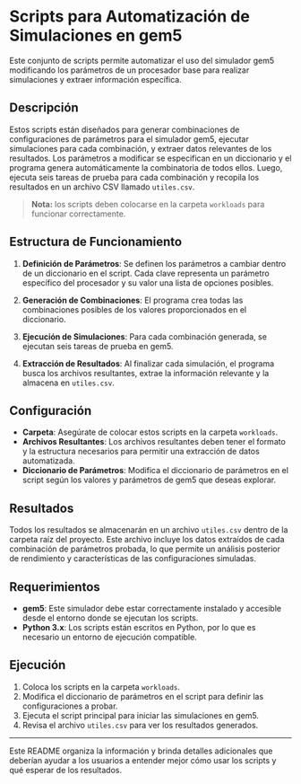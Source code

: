 # Scripts para Automatización de Simulaciones en gem5

Este conjunto de scripts permite automatizar el uso del simulador gem5 modificando los parámetros de un procesador base para realizar simulaciones y extraer información específica. 

## Descripción

Estos scripts están diseñados para generar combinaciones de configuraciones de parámetros para el simulador gem5, ejecutar simulaciones para cada combinación, y extraer datos relevantes de los resultados. Los parámetros a modificar se especifican en un diccionario y el programa genera automáticamente la combinatoria de todos ellos. Luego, ejecuta seis tareas de prueba para cada combinación y recopila los resultados en un archivo CSV llamado `utiles.csv`.

> **Nota:** los scripts deben colocarse en la carpeta `workloads` para funcionar correctamente.

## Estructura de Funcionamiento

1. **Definición de Parámetros**: Se definen los parámetros a cambiar dentro de un diccionario en el script. Cada clave representa un parámetro específico del procesador y su valor una lista de opciones posibles.

2. **Generación de Combinaciones**: El programa crea todas las combinaciones posibles de los valores proporcionados en el diccionario.

3. **Ejecución de Simulaciones**: Para cada combinación generada, se ejecutan seis tareas de prueba en gem5.

4. **Extracción de Resultados**: Al finalizar cada simulación, el programa busca los archivos resultantes, extrae la información relevante y la almacena en `utiles.csv`.

## Configuración

- **Carpeta**: Asegúrate de colocar estos scripts en la carpeta `workloads`.
- **Archivos Resultantes**: Los archivos resultantes deben tener el formato y la estructura necesarios para permitir una extracción de datos automatizada.
- **Diccionario de Parámetros**: Modifica el diccionario de parámetros en el script según los valores y parámetros de gem5 que deseas explorar.

## Resultados

Todos los resultados se almacenarán en un archivo `utiles.csv` dentro de la carpeta raíz del proyecto. Este archivo incluye los datos extraídos de cada combinación de parámetros probada, lo que permite un análisis posterior de rendimiento y características de las configuraciones simuladas.

## Requerimientos

- **gem5**: Este simulador debe estar correctamente instalado y accesible desde el entorno donde se ejecutan los scripts.
- **Python 3.x**: Los scripts están escritos en Python, por lo que es necesario un entorno de ejecución compatible.

## Ejecución

1. Coloca los scripts en la carpeta `workloads`.
2. Modifica el diccionario de parámetros en el script para definir las configuraciones a probar.
3. Ejecuta el script principal para iniciar las simulaciones en gem5.
4. Revisa el archivo `utiles.csv` para ver los resultados generados.

---

Este README organiza la información y brinda detalles adicionales que deberían ayudar a los usuarios a entender mejor cómo usar los scripts y qué esperar de los resultados.
